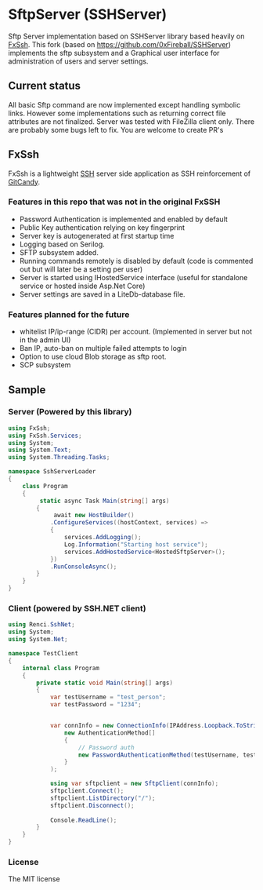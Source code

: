 
# SftpServer (SSHServer)

Sftp Server implementation based on SSHServer library based heavily on [FxSsh](https://github.com/Aimeast/FxSsh). This fork (based on https://github.com/0xFireball/SSHServer) implements the sftp subsystem and a Graphical user interface for administration of users and server settings.

## Current status
All basic Sftp command are now implemented except handling symbolic links. However some implementations such as returning correct file attributes are not finalized. Server was tested with FileZilla client only. There are probably some bugs left to fix. 
You are welcome to create PR's

## FxSsh

FxSsh is a lightweight [SSH](http://en.wikipedia.org/wiki/Secure_Shell) server side application as SSH reinforcement of [GitCandy](https://github.com/Aimeast/GitCandy). 

### Features in this repo that was not in the original FxSSH

- Password Authentication is implemented and enabled by default
- Public Key authentication relying on key fingerprint
- Server key is autogenerated at first startup time
- Logging based on Serilog.
- SFTP subsystem added. 
- Running commands remotely is disabled by default (code is commented out but will later be a setting per user)
- Server is started using IHostedService interface (useful for standalone service or hosted inside Asp.Net Core)
- Server settings are saved in a LiteDb-database file.


### Features planned for the future
- whitelist IP/ip-range (CIDR) per account. (Implemented in server but not in the admin UI)
- Ban IP, auto-ban on multiple failed attempts to login
- Option to use cloud Blob storage as sftp root.
- SCP subsystem

## Sample

### Server (Powered by this library)

```csharp
using FxSsh;
using FxSsh.Services;
using System;
using System.Text;
using System.Threading.Tasks;

namespace SshServerLoader
{
    class Program
    {
         static async Task Main(string[] args)
        {
             await new HostBuilder()
            .ConfigureServices((hostContext, services) =>
            {
                services.AddLogging();
                Log.Information("Starting host service");
                services.AddHostedService<HostedSftpServer>();
            })
            .RunConsoleAsync();
        }
    }
}
```

### Client (powered by SSH.NET client)

```csharp
using Renci.SshNet;
using System;
using System.Net;

namespace TestClient
{
    internal class Program
    {
        private static void Main(string[] args)
        {
            var testUsername = "test_person";
            var testPassword = "1234";


            var connInfo = new ConnectionInfo(IPAddress.Loopback.ToString(), 22, testUsername,
                new AuthenticationMethod[]
                {
                    // Password auth
                    new PasswordAuthenticationMethod(testUsername, testPassword)
                }
            );

            using var sftpclient = new SftpClient(connInfo);
            sftpclient.Connect();
            sftpclient.ListDirectory("/");
            sftpclient.Disconnect();
            
            Console.ReadLine();
        }
    }
}
```

### License

The MIT license
